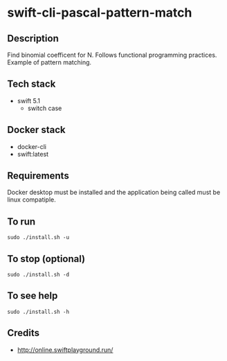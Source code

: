 # swift-cli-pascal-pattern-match

## Description
Find binomial coefficent for N.
Follows functional programming practices. Example of pattern matching.

## Tech stack
- swift 5.1
  - switch case

## Docker stack
- docker-cli
- swift:latest

## Requirements
Docker desktop must be installed and the application
being called must be linux compatiple.

## To run
`sudo ./install.sh -u`

## To stop (optional)
`sudo ./install.sh -d`

## To see help
`sudo ./install.sh -h`

## Credits
- http://online.swiftplayground.run/
